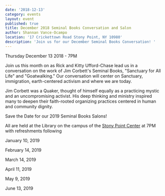 ```yaml
---
date: '2018-12-13'
category: events
layout: event
published: true
title: December 2018 Seminal Books Conversation and Salon
author: Shannan Vance-Ocampo
location: '17 Crickettown Road Stony Point, NY 10980'
description: 'Join us for our December Seminal Books Conversation! '
---
```

Thursday December 13 2018 - 7PM

Join us this month on as Rick and Kitty Ufford-Chase lead us in a conversation on the work of Jim Corbett's Seminal Books, "Sanctuary for All Life" and "Goatwalking." Our conversation will center on Sanctuary, immigration, earth-centered activism and where we are today. 

Jim Corbett was a Quaker, thought of himself equally as a practicing mystic and an uncompromising activist.  His deep thinking and ministry inspired many to deepen their faith-rooted organizing practices centered in human and community dignity.  

Save the Date for our 2019 Seminal Books Salons!

All are held at the Library on the campus of the [Stony Point Center](https://stonypointcenter.org) at 7PM with refreshments following

January 10, 2019 

February 14, 2019 

March 14, 2019 

April 11, 2019 

May 9, 2019 

June 13, 2019
